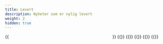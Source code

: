 ```yaml
---
title: Levert
description: Nyheter som er nylig levert
weight: 2
hidden: true
---
```


<div style="display: flex; flex-direction: row; justify-content: space-between; gap: 12px; flex-wrap: wrap;">
    {{<news-card
        title="Verktøy for prosessredigering"
        content="Mulighet til å redigere prosess knyttet til en tjeneste."
        timeline="Q1 2024"
        githubUrl="https://github.com/digdir/roadmap/issues/112"
    >}}
    {{<news-card
        title="Signering"
        content="Støtte for enkel elektronisk signatur i hht. eIDAS for en handling ifm. en tjeneste i Altinn 3."
        timeline="Q2 2024"
        githubUrl="https://github.com/digdir/roadmap/issues/77"
    >}}
    {{<news-card
        title="V4 - frontend for tjenester"
        content="Ny versjon av frontend for tjenestene. Ny funksjonalitet vil legges til på denne versjonen."
        timeline="Q1 2024"
        githubUrl="https://github.com/digdir/roadmap/issues/314"
    >}}
    {{<news-card
        title="Varsling på epost"
        content="Mulighet til å sette opp varsling på SMS og epost."
        timeline="Q2 2024"
        githubUrl="https://github.com/digdir/roadmap/issues/158"
    >}}
    {{<news-card
        title="Varsling på SMS"
        content="Mulighet til å sette opp varsling på SMS og epost."
        timeline="Q2 2024"
        githubUrl="https://github.com/digdir/roadmap/issues/158"
    >}}
    {{<news-card 
        title="Betaling" 
        content="Mulighet for å konfigurere brukerbetaling for tjenester som er gebyrbelagt eller hvor det er lov å kreve betaling." 
        timeline="Q2 2024" 
        githubUrl="https://github.com/digdir/roadmap/issues/80"
    >}}
</div>